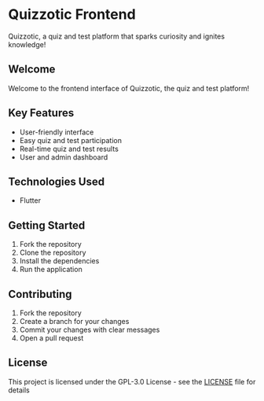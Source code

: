 # Quizzotic Frontend

Quizzotic, a quiz and test platform that sparks curiosity and ignites knowledge!

## Welcome

Welcome to the frontend interface of Quizzotic, the quiz and test platform!

## Key Features

- User-friendly interface
- Easy quiz and test participation
- Real-time quiz and test results
- User and admin dashboard

## Technologies Used

- Flutter

## Getting Started

1. Fork the repository
2. Clone the repository
3. Install the dependencies
4. Run the application

## Contributing

1. Fork the repository
2. Create a branch for your changes
3. Commit your changes with clear messages
4. Open a pull request

## License

This project is licensed under the GPL-3.0 License - see the [LICENSE](LICENSE) file for details